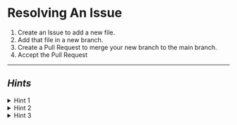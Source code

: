# Resolving An Issue

1. Create an Issue to add a new file.
2. Add that file in a new branch.
3. Create a Pull Request to merge your new branch to the main branch.
4. Accept the Pull Request

---------

## ***Hints***

<details>
    <summary>Hint 1</summary>
    <blockquote>
    <details>
        <summary>Command Line</summary>
        <!-- TODO -->
    </details>
    <details>
        <summary>VSCode</summary>
        <!-- TODO -->
    </details>
    <details>
        <summary>GitHub Desktop</summary>
        <!-- TODO -->
    </details>
    </blockquote>
</details>

<details>
    <summary>Hint 2</summary>
    <blockquote>
    <details>
        <summary>Command Line</summary>
        <!-- TODO -->
    </details>
    <details>
        <summary>VSCode</summary>
        <!-- TODO -->
    </details>
    <details>
        <summary>GitHub Desktop</summary>
        <!-- TODO -->
    </details>
   </blockquote>
</details>

<details>
    <summary>Hint 3</summary>
    <blockquote>
    <details>
        <summary>Command Line</summary>
        <!-- TODO -->
    </details>
    <details>
        <summary>VSCode</summary>
        <!-- TODO -->
    </details>
    <details>
        <summary>GitHub Desktop</summary>
        <!-- TODO -->
    </details>
   </blockquote>
</details>

